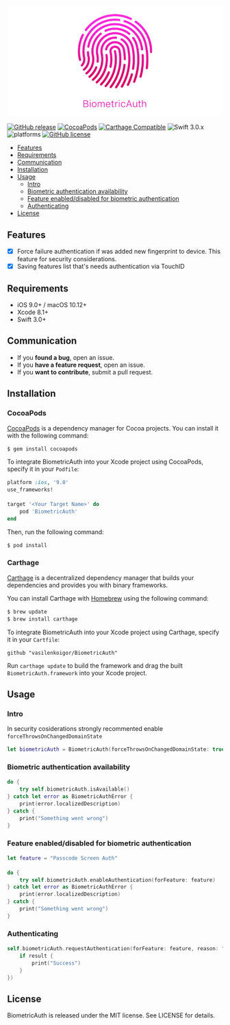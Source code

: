 ![](Logo/logo.png)

[![GitHub release](https://img.shields.io/github/release/vasilenkoigor/BiometricAuth.svg)](https://github.com/vasilenkoigor/BiometricAuth/releases) [![CocoaPods](https://img.shields.io/cocoapods/v/BiometricAuth.svg)](https://github.com/vasilenkoigor/BiometricAuth/releases) [![Carthage Compatible](https://img.shields.io/badge/Carthage-compatible-4BC51D.svg?style=flat)](https://github.com/Carthage/Carthage) ![Swift 3.0.x](https://img.shields.io/badge/Swift-3.0.x-orange.svg) ![platforms](https://img.shields.io/badge/platforms-iOS%20%7C%20OS-lightgrey.svg) [![GitHub license](https://img.shields.io/badge/license-MIT-blue.svg)](https://raw.githubusercontent.com/vasilenkoigor/BiometricAuth/master/LICENSE)

- [Features](#features)
- [Requirements](#requirements)
- [Communication](#communication)
- [Installation](#installation)
- [Usage](#usage)
    - [Intro](#intro)
    - [Biometric authentication availability](#biometric-authentication-availability)
    - [Feature enabled/disabled for biometric authentication](#feature-availability-for-biometric-authentication)
    - [Authenticating](#authenticating)
- [License](#license)

## Features

- [x] Force failure authentication if was added new fingerprint to device. This feature for security considerations.
- [x] Saving features list that's needs authentication via TouchID

## Requirements

- iOS 9.0+ / macOS 10.12+
- Xcode 8.1+
- Swift 3.0+

## Communication

- If you **found a bug**, open an issue.
- If you **have a feature request**, open an issue.
- If you **want to contribute**, submit a pull request.

## Installation

### CocoaPods

[CocoaPods](http://cocoapods.org) is a dependency manager for Cocoa projects. You can install it with the following command:

```bash
$ gem install cocoapods
```

To integrate BiometricAuth into your Xcode project using CocoaPods, specify it in your `Podfile`:

```ruby
platform :ios, '9.0'
use_frameworks!

target '<Your Target Name>' do
    pod 'BiometricAuth'
end
```

Then, run the following command:

```bash
$ pod install
```

### Carthage

[Carthage](https://github.com/Carthage/Carthage) is a decentralized dependency manager that builds your dependencies and provides you with binary frameworks.

You can install Carthage with [Homebrew](http://brew.sh/) using the following command:

```bash
$ brew update
$ brew install carthage
```

To integrate BiometricAuth into your Xcode project using Carthage, specify it in your `Cartfile`:

```ogdl
github "vasilenkoigor/BiometricAuth"
```

Run `carthage update` to build the framework and drag the built `BiometricAuth.framework` into your Xcode project.

## Usage

### Intro

In security cosiderations strongly recommented enable `forceThrowsOnChangedDomainState`
```swift
let biometricAuth = BiometricAuth(forceThrowsOnChangedDomainState: true)
```

### Biometric authentication availability

```swift
do {
    try self.biometricAuth.isAvailable()
} catch let error as BiometricAuthError {
    print(error.localizedDescription)
} catch {
    print("Something went wrong")
}
```

### Feature enabled/disabled for biometric authentication

```swift
let feature = "Passcode Screen Auth"

do {
    try self.biometricAuth.enableAuthentication(forFeature: feature)
} catch let error as BiometricAuthError {
    print(error.localizedDescription)
} catch {
    print("Something went wrong")
}
```

### Authenticating

```swift
self.biometricAuth.requestAuthentication(forFeature: feature, reason: "Reason", completion: { (result, error) in
    if result {
        print("Success")
    }
})
```

## License

BiometricAuth is released under the MIT license. See LICENSE for details.
